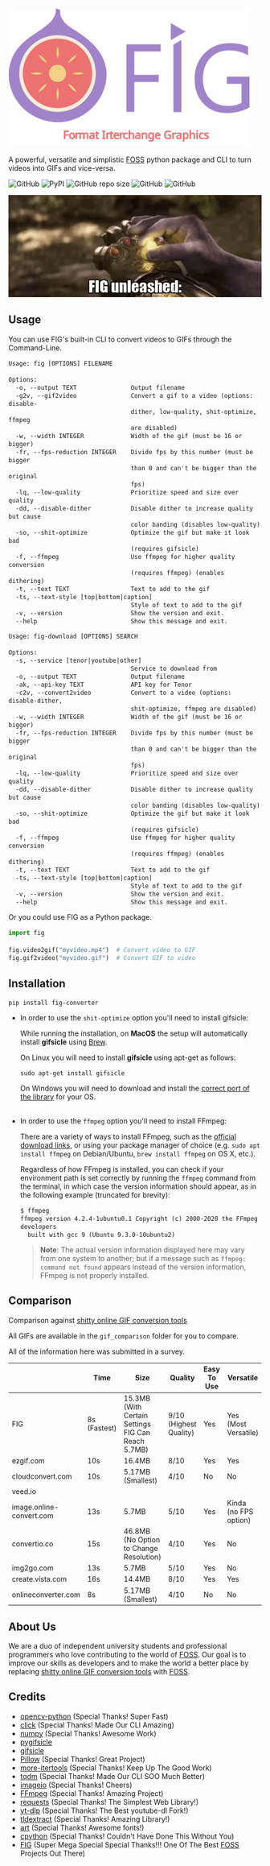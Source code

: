 <img src="https://raw.githubusercontent.com/dropletOrg/FIG/main/logo/logo_with_more_text.svg" width=480>

A powerful, versatile and simplistic [FOSS](https://en.wikipedia.org/wiki/Free_and_open-source_software) python package and CLI to turn videos into GIFs and vice-versa.

![GitHub](https://img.shields.io/github/license/dropletOrg/FIG)
![PyPI](https://img.shields.io/pypi/v/fig-converter)
![GitHub repo size](https://img.shields.io/github/repo-size/dropletOrg/FIG)
![GitHub](https://img.shields.io/badge/-WORKING_2019!!!-97CA00?logo=Checkmarx&logoColor=white)
![GitHub](https://img.shields.io/badge/-NOT_CLICKBAIT!!!-cc3300?logo=radar&logoColor=white)

<img src="https://raw.githubusercontent.com/dropletOrg/FIG/main/README-data/unleash.gif"/>

## Usage
You can use FIG's built-in CLI to convert videos to GIFs through the Command-Line.

```
Usage: fig [OPTIONS] FILENAME                                          
                                                                              
Options:                                                                      
  -o, --output TEXT               Output filename                             
  -g2v, --gif2video               Convert a gif to a video (options: disable- 
                                  dither, low-quality, shit-optimize, ffmpeg  
                                  are disabled)                               
  -w, --width INTEGER             Width of the gif (must be 16 or bigger)     
  -fr, --fps-reduction INTEGER    Divide fps by this number (must be bigger   
                                  than 0 and can't be bigger than the original
                                  fps)                                        
  -lq, --low-quality              Prioritize speed and size over quality      
  -dd, --disable-dither           Disable dither to increase quality but cause
                                  color banding (disables low-quality)        
  -so, --shit-optimize            Optimize the gif but make it look bad       
                                  (requires gifsicle)                         
  -f, --ffmpeg                    Use ffmpeg for higher quality conversion    
                                  (requires ffmpeg) (enables dithering)       
  -t, --text TEXT                 Text to add to the gif                      
  -ts, --text-style [top|bottom|caption]                                      
                                  Style of text to add to the gif             
  -v, --version                   Show the version and exit.                  
  --help                          Show this message and exit.
```
```
Usage: fig-download [OPTIONS] SEARCH                                       
                                                                              
Options:                                                                      
  -s, --service [tenor|youtube|other]                                         
                                  Service to download from                    
  -o, --output TEXT               Output filename                             
  -ak, --api-key TEXT             API key for Tenor                           
  -c2v, --convert2video           Convert to a video (options: disable-dither,
                                  shit-optimize, ffmpeg are disabled)         
  -w, --width INTEGER             Width of the gif (must be 16 or bigger)     
  -fr, --fps-reduction INTEGER    Divide fps by this number (must be bigger   
                                  than 0 and can't be bigger than the original
                                  fps)                                        
  -lq, --low-quality              Prioritize speed and size over quality      
  -dd, --disable-dither           Disable dither to increase quality but cause
                                  color banding (disables low-quality)        
  -so, --shit-optimize            Optimize the gif but make it look bad       
                                  (requires gifsicle)                         
  -f, --ffmpeg                    Use ffmpeg for higher quality conversion    
                                  (requires ffmpeg) (enables dithering)       
  -t, --text TEXT                 Text to add to the gif                      
  -ts, --text-style [top|bottom|caption]                                      
                                  Style of text to add to the gif             
  -v, --version                   Show the version and exit.                  
  --help                          Show this message and exit.
```
Or you could use FIG as a Python package.

```python
import fig

fig.video2gif("myvideo.mp4")  # Convert video to GIF
fig.gif2video("myvideo.gif")  # Convert GIF to video
```

## Installation
```shell
pip install fig-converter
```
 - In order to use the ``shit-optimize`` option you'll need to install gifsicle:

    While running the installation, on **MacOS** the setup will automatically install **gifsicle** using [Brew](https://brew.sh/).
    
    On Linux you will need to install **gifsicle** using apt-get as follows:
    ```shell
    sudo apt-get install gifsicle
    ```
    On Windows you will need to download and install the [correct port of the library](https://eternallybored.org/misc/gifsicle/) for your OS.
    <br><br>
 - In order to use the ``ffmpeg`` option you'll need to install FFmpeg:
    
    There are a variety of ways to install FFmpeg, such as the [official download links](https://ffmpeg.org/download.html), or using your package manager of choice (e.g. `sudo apt install ffmpeg` on Debian/Ubuntu, `brew install ffmpeg` on OS X, etc.).

    Regardless of how FFmpeg is installed, you can check if your environment path is set correctly by running the `ffmpeg` command from the terminal, in which case the version information should appear, as in the following example (truncated for brevity):
    
    ```
    $ ffmpeg
    ffmpeg version 4.2.4-1ubuntu0.1 Copyright (c) 2000-2020 the FFmpeg developers
      built with gcc 9 (Ubuntu 9.3.0-10ubuntu2)
    ```
    
    > **Note**: The actual version information displayed here may vary from one system to another; but if a message such as `ffmpeg: command not found` appears instead of the version information, FFmpeg is not properly installed.
 
## Comparison
Comparison against [shitty online GIF conversion tools](https://www.onlineconverter.com/)

All GIFs are available in the ``gif_comparison`` folder for you to compare.

All of the information here was submitted in a survey.

|                          | Time         | Size                                               | Quality                | Easy To Use | Versatile             | Ads | Worked            |
|--------------------------|--------------|----------------------------------------------------|------------------------|-------------|-----------------------|-----|-------------------|
| FIG                      | 8s (Fastest) | 15.3MB (With Certain Settings FIG Can Reach 5.7MB) | 9/10 (Highest Quality) | Yes         | Yes (Most Versatile)  | 0   | Yes (Most Worked) |
| ezgif.com                | 10s          | 16.4MB                                             | 8/10                   | Yes         | Yes                   | 4   | Yes               |
| cloudconvert.com         | 10s          | 5.17MB (Smallest)                                  | 4/10                   | No          | No                    | 0   | Yes               |
| veed.io                  |              |                                                    |                        |             |                       | 0   | No                |
| image.online-convert.com | 13s          | 5.7MB                                              | 5/10                   | Yes         | Kinda (no FPS option) | 3   | Yes               |
| convertio.co             | 15s          | 46.8MB (No Option to Change Resolution)            | 4/10                   | Yes         | No                    | 2   | Yes               |
| img2go.com               | 13s          | 5.7MB                                              | 5/10                   | Yes         | No                    | 2   | Yes               |
| create.vista.com         | 16s          | 14.4MB                                             | 8/10                   | Yes         | Yes                   | 0   | Yes               |
| onlineconverter.com      | 8s           | 5.17MB (Smallest)                                  | 4/10                   | No          | No                    | 3   | Yes               |  

## About Us
We are a duo of independent university students and professional programmers who love contributing to the world of [FOSS](https://en.wikipedia.org/wiki/Free_and_open-source_software). 
Our goal is to improve our skills as developers and to make the world a better place by replacing [shitty online GIF conversion tools](https://www.onlineconverter.com/) with [FOSS](https://en.wikipedia.org/wiki/Free_and_open-source_software).

## Credits
- [opencv-python](https://github.com/opencv/opencv-python) (Special Thanks! Super Fast)
- [click](https://github.com/pallets/click) (Special Thanks! Made Our CLI Amazing)
- [numpy](https://github.com/numpy/numpy) (Special Thanks! Awesome Work)
- [pygifsicle](https://github.com/LucaCappelletti94/pygifsicle)
- [gifsicle](https://github.com/kohler/gifsicle)
- [Pillow](https://github.com/python-pillow/Pillow) (Special Thanks! Great Project)
- [more-itertools](https://github.com/more-itertools/more-itertools) (Special Thanks! Keep Up The Good Work)
- [tqdm](https://github.com/tqdm/tqdm) (Special Thanks! Made Our CLI SOO Much Better)
- [imageio](https://github.com/imageio/imageio) (Special Thanks! Cheers)
- [FFmpeg](https://github.com/FFmpeg/FFmpeg) (Special Thanks! Amazing Project)
- [requests](https://github.com/psf/requests) (Special Thanks! The Simplest Web Library!)
- [yt-dlp](https://github.com/yt-dlp/yt-dlp) (Special Thanks! The Best youtube-dl Fork!)
- [tldextract](https://github.com/john-kurkowski/tldextract) (Special Thanks! Amazing Library!)
- [art](https://github.com/sepandhaghighi/art) (Special Thanks! Awesome fonts!)
- [cpython](https://github.com/python/cpython) (Special Thanks! Couldn't Have Done This Without You)
- [FIG](https://github.com/dropletOrg/FIG) (Super Mega Special Special Thanks!!! One Of The Best [FOSS](https://en.wikipedia.org/wiki/Free_and_open-source_software) Projects Out There)
  
